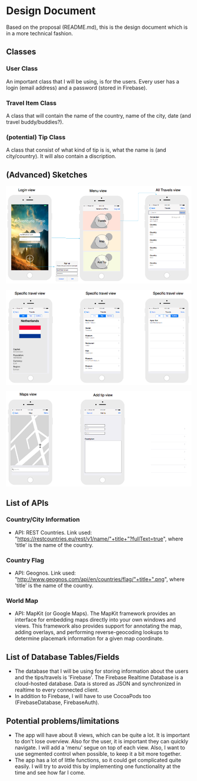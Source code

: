 # Design Document
Based on the proposal (README.md), this is the design document which is in a more technical fashion.


## Classes

### User Class
An important class that I will be using, is for the users. Every user has a login (email address) and a password (stored in Firebase).

### Travel Item Class
A class that will contain the name of the country, name of the city, date (and travel buddy/buddies?).

### (potential) Tip Class
A class that consist of what kind of tip is is, what the name is (and city/country). It will also contain a discription.


## (Advanced) Sketches
![](Doc/Prototype1.png)

![](Doc/Prototype2.png)

![](Doc/Prototype3.png)


## List of APIs

### Country/City Information
- API: REST Countries. Link used: "https://restcountries.eu/rest/v1/name/"+title+"?fullText=true", where 'title' is the name of the country.

### Country Flag
- API: Geognos. Link used: "http://www.geognos.com/api/en/countries/flag/"+title+".png", where 'title' is the name of the country.

### World Map
- API: MapKit (or Google Maps). The MapKit framework provides an interface for embedding maps directly into your own windows and views. This framework also provides support for annotating the map, adding overlays, and performing reverse-geocoding lookups to determine placemark information for a given map coordinate.


## List of Database Tables/Fields
- The database that I will be using for storing information about the users and the tips/travels is 'Firebase'. The Firebase Realtime Database is a cloud-hosted database. Data is stored as JSON and synchronized in realtime to every connected client.
- In addition to Firebase, I will have to use CocoaPods too (FirebaseDatabase, FirebaseAuth).

## Potential problems/limitations
- The app will have about 8 views, which can be quite a lot. It is important to don't lose overview. Also for the user, it is important they can quickly navigate. I will add a 'menu' segue on top of each view. Also, I want to use segmented control when possible, to keep it a bit more together. 
- The app has a lot of little functions, so it could get complicated quite easily. I will try to avoid this by implementing one functionality at the time and see how far I come.
